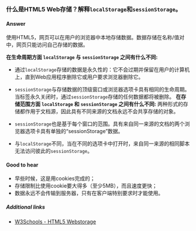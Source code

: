 ### 什么是HTML5 Web存储？解释`localStorage`和`sessionStorage`。

#### Answer

使用HTML5，网页可以在用户的​​浏览器中本地存储数据。数据存储在名称/值对中，网页只能访问自己存储的数据。

**在生命周期方面 `localStorage` 与 `sessionStorage` 之间有什么不同:**

* 通过`localStorage`存储的数据是永久性的：它不会过期并保留在用户的计算机上，直到Web应用程序删除它或用户要求浏览器删除它。
* `sessionStorage`与存储数据的顶级窗口或浏览器选项卡具有相同的生命周期。当标签永久关闭时，通过`sessionStorage`存储的任何数据都将被删除。
**在存储范围方面 `localStorage` 和 `sessionStorage` 之间有什么不同:**
两种形式的存储都作用于文档源，因此具有不同来源的文档永远不会共享存储的对象。

* `sessionStorage`也是基于每个窗口的范围。具有来自同一来源的文档的两个浏览器选项卡具有单独的“sessionStorage”数据。
* 与`localStorage`不同，当在不同的选项卡中打开时，来自同一来源的相同脚本无法访问彼此的`sessionStorage`。

#### Good to hear

* 早些时候，这是用cookies完成的；
* 存储限制比使用cookie要大得多（至少5MB），而且速度更快；
* 数据永远不会传输到服务器，只有在客户端特别要求时才能使用。

##### Additional links

* [W3Schools - HTML5 Webstorage](https://www.w3schools.com/html/html5_webstorage.asp)

<!-- tags: (html) -->

<!-- expertise: (2) -->
